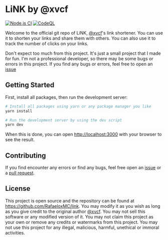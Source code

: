 # LiNK by @xvcf

[![Node.js CI](https://github.com/RafaeloxMC/link/actions/workflows/node.js.yml/badge.svg)](https://github.com/RafaeloxMC/link/actions/workflows/node.js.yml) [![CodeQL](https://github.com/RafaeloxMC/link/actions/workflows/codeql.yml/badge.svg)](https://github.com/RafaeloxMC/link/actions/workflows/codeql.yml)

Welcome to the official git repo of LiNK, [@xvcf](https://xvcf.dev/)'s link shortener. You can use it to shorten your links and share them with others. You can also use it to track the number of clicks on your links.

Don't expect too much from this project. It's just a small project that I made for fun. I'm not a professional developer, so there may be some bugs or errors in this project. If you find any bugs or errors, feel free to open an [issue](https://github.com/RafaeloxMC/link/issues)

## Getting Started

First, install all packages, then run the development server:

```bash
# Install all packages using yarn or any package manager you like
yarn install

# Run the development server by using the dev script
yarn dev
```

When this is done, you can open [http://localhost:3000](http://localhost:3000) with your browser to see the result.

## Contributing

If you find encounter any errors or find any bugs, feel free open an [issue](https://github.com/RafaeloxMC/link/issues) or a [pull request](https://github.com/RafaeloxMC/link/pulls).

## License

This project is open source and the repository can be found at <https://github.com/RafaeloxMC/link>. You may modify it as you wish as long as you give credit to the original author [@xvcf](https://xvcf.dev/). You may not sell this software or any modified version of it. You may not claim this project as your own or remove any credits or watermarks from this project. You may not use this project for any illegal, malicious, harmful, unethical or immoral activities.
